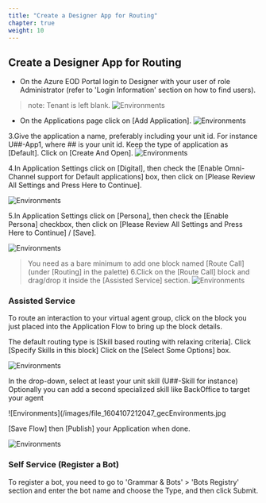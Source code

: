 ```yaml
---
title: "Create a Designer App for Routing"
chapter: true
weight: 10
---
```


## Create a Designer App for Routing

- On the Azure EOD Portal login to Designer with your user of role Administrator (refer to 'Login Information' section on how to find users). 
>note: Tenant is left blank.
![Environments](/images/file_1604107212047_gecEnvironments.jpg)

- On the Applications page click on [Add Application].
![Environments](/images/file_1604107212047_gecEnvironments.jpg)

3.Give the application a name, preferably including your unit id. For instance U##-App1, where ## is your unit id. 
Keep the type of application as [Default].
Click on [Create And Open].
![Environments](/images/file_1604107212047_gecEnvironments.jpg)

4.In Application Settings click on [Digital],
then check the [Enable Omni-Channel support for Default applications] box, 
then click on [Please Review All Settings and Press Here to Continue]. 

![Environments](/images/file_1604107212047_gecEnvironments.jpg)

5.In Application Settings click on [Persona],
then check the [Enable Persona] checkbox, 
then click on [Please Review All Settings and Press Here to Continue] / [Save]. 

![Environments](/images/file_1604107212047_gecEnvironments.jpg)

>You need as a bare minimum to add one block named [Route Call] (under [Routing] in the palette)
6.Click on the [Route Call] block and drag/drop it inside the [Assisted Service] section.
![Environments](/images/file_1604107212047_gecEnvironments.jpg)

### Assisted Service

To route an interaction to your virtual agent group, click on the block you just placed into the Application Flow to bring up the block details.

The default routing type is [Skill based routing with relaxing criteria].
Click [Specify Skills in this block] 
Click on the [Select Some Options] box.

![Environments](/images/file_1604107212047_gecEnvironments.jpg)

In the drop-down, select at least your unit skill (U##-Skill for instance) 
Optionally you can add a second specialized skill like BackOffice to target your <BO> agent

![Environments](/images/file_1604107212047_gecEnvironments.jpg
  
  
[Save Flow] then [Publish] your Application when done.  
  

![Environments](/images/file_1604107212047_gecEnvironments.jpg)
  
### Self Service (Register a Bot)
  
To register a bot, you need to go to 'Grammar & Bots' > 'Bots Registry' section and enter the bot name and choose the Type, and then click Submit.
